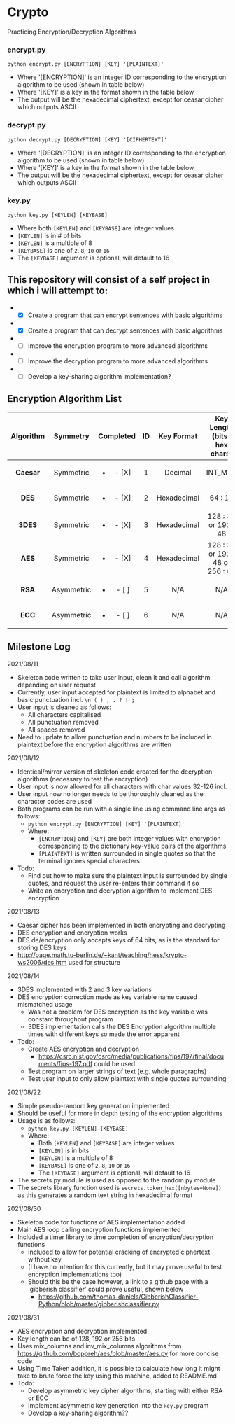 # Crypto
Practicing Encryption/Decryption Algorithms

### encrypt.py

`python encrypt.py [ENCRYPTION] [KEY] '[PLAINTEXT]'`

  * Where '[ENCRYPTION]' is an integer ID corresponding to the encryption algorithm to be used (shown in table below)
  * Where '[KEY]' is a key in the format shown in the table below
  * The output will be the hexadecimal ciphertext, except for ceasar cipher which outputs ASCII

### decrypt.py

`python decrypt.py [DECRYPTION] [KEY] '[CIPHERTEXT]'`

  * Where '[DECRYPTION]' is an integer ID corresponding to the encryption algorithm to be used (shown in table below)
  * Where '[KEY]' is a key in the format shown in the table below
  * The output will be the hexadecimal ciphertext, except for ceasar cipher which outputs ASCII

### key.py

`python key.py [KEYLEN] [KEYBASE]`

  * Where both `[KEYLEN]` and `[KEYBASE]` are integer values
  * `[KEYLEN]` is in # of bits
  * `[KEYLEN]` is a multiple of 8
  * `[KEYBASE]` is one of `2`, `8`, `10` or `16`
  * The `[KEYBASE]` argument is optional, will default to 16

## This repository will consist of a self project in which i will attempt to:
  *  - [X] Create a program that can encrypt sentences with basic algorithms
  *  - [X] Create a program that can decrypt sentences with basic algorithms
  *  - [ ] Improve the encryption program to more advanced algorithms
  *  - [ ] Improve the decryption program to more advanced algorithms
  *  - [ ] Develop a key-sharing algorithm implementation?

## Encryption Algorithm List

Algorithm | Symmetry | Completed | ID | Key Format | Key Length (bits : hex chars)
 :---:|:---:|:---:|:---:|:---:|:---:
**Caesar** | Symmetric |  <ul><li>- [X] </li></ul> | 1 | Decimal | INT_MAX
**DES** | Symmetric |  <ul><li>- [X] </li></ul> | 2 | Hexadecimal | 64 : 16
**3DES** | Symmetric |  <ul><li>- [X] </li></ul> | 3 | Hexadecimal | 128 : 32 or 192 : 48
**AES** | Symmetric |  <ul><li>- [X] </li></ul> | 4 | Hexadecimal | 128 : 32 or 192 : 48 or 256 : 64
**RSA** | Asymmetric |  <ul><li>- [ ] </li></ul> | 5 | N/A | N/A
**ECC** | Asymmetric |  <ul><li>- [ ] </li></ul> | 6 | N/A | N/A

## Milestone Log

2021/08/11
  * Skeleton code written to take user input, clean it and call algorithm depending on user request
  * Currently, user input accepted for plaintext is limited to alphabet and basic punctuation incl. `\n ( ) , . ? ! ;`
  * User input is cleaned as follows:
    * All characters capitalised
    * All punctuation removed
    * All spaces removed
  * Need to update to allow punctuation and numbers to be included in plaintext before the encryption algorithms are written

2021/08/12
  * Identical/mirror version of skeleton code created for the decryption algorithms (necessary to test the encryption)
  * User input is now allowed for all characters with char values 32-126 incl.
  * User input now no longer needs to be thoroughly cleaned as the character codes are used
  * Both programs can be run with a single line using command line args as follows:
    * `python encrypt.py [ENCRYPTION] [KEY] '[PLAINTEXT]'`
    * Where:
      * `[ENCRYPTION]` and `[KEY]` are both integer values with encryption corresponding to the dictionary key-value pairs of the algorithms
      * `[PLAINTEXT]` is written surrounded in single quotes so that the terminal ignores special characters
  * Todo:
    * Find out how to make sure the plaintext input is surrounded by single quotes, and request the user re-enters their command if so
    * Write an encryption and decryption algorithm to implement DES encryption

2021/08/13
  * Caesar cipher has been implemented in both encrypting and decrypting
  * DES encryption and encryption works
  * DES de/encryption only accepts keys of 64 bits, as is the standard for storing DES keys
  * http://page.math.tu-berlin.de/~kant/teaching/hess/krypto-ws2006/des.htm used for structure

2021/08/14
  * 3DES implemented with 2 and 3 key variations
  * DES encryption correction made as key variable name caused mismatched usage
    * Was not a problem for DES encryption as the key variable was constant throughout program
    * 3DES implementation calls the DES Encryption algorithm multiple times with different keys so made the error apparent
  * Todo:
    * Create AES encryption and decryption
      * https://csrc.nist.gov/csrc/media/publications/fips/197/final/documents/fips-197.pdf could be used
    * Test program on larger strings of text (e.g. whole paragraphs)
    * Test user input to only allow plaintext with single quotes surrounding

2021/08/22
  * Simple pseudo-random key generation implemented
  * Should be useful for more in depth testing of the encryption algorithms
  * Usage is as follows:
    * `python key.py [KEYLEN] [KEYBASE]`
    * Where:
      * Both `[KEYLEN]` and `[KEYBASE]` are integer values
      * `[KEYLEN]` is in bits
      * `[KEYLEN]` is a multiple of 8
      * `[KEYBASE]` is one of `2`, `8`, `10` or `16`
      * The `[KEYBASE]` argument is optional, will default to 16
  * The secrets.py module is used as opposed to the random.py module
  * The secrets library function used is `secrets.token_hex([nbytes=None])` as this generates a random text string in hexadecimal format

2021/08/30
  * Skeleton code for functions of AES implementation added
  * Main AES loop calling encryption functions implemented
  * Included a timer library to time completion of encryption/decryption functions
    * Included to allow for potential cracking of encrypted ciphertext without key
    * (I have no intention for this currently, but it may prove useful to test encryption implementations too)
    * Should this be the case however, a link to a github page with a 'gibberish classifier' could prove useful, shown below
      * https://github.com/thomas-daniels/GibberishClassifier-Python/blob/master/gibberishclassifier.py

2021/08/31
  * AES encryption and decryption implemented
  * Key length can be of 128, 192 or 256 bits
  * Uses mix_columns and inv_mix_columns algorithms from https://github.com/boppreh/aes/blob/master/aes.py for more concise code
  * Using Time Taken addition, it is possible to calculate how long it might take to brute force the key using this machine, added to README.md
  * Todo:
    * Develop asymmetric key cipher algorithms, starting with either RSA or ECC
    * Implement asymmetric key generation into the `key.py` program
    * Develop a key-sharing algorithm??
  
